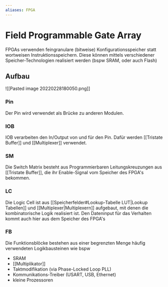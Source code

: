 ```yaml
---
aliases: FPGA
---
```

# Field Programmable Gate Array
FPGAs verwenden feingranulare (bitweise) Konfigurationsspeicher statt wortweisen Instruktionsspeichern. Diese können mittels verschiedener Speicher-Technologien realisiert werden (bspw SRAM, oder auch Flash)
## Aufbau
![[Pasted image 20220228180050.png]]
### Pin
Der Pin wird verwendet als Brücke zu anderen Modulen.
### IOB
IOB verarbeiten den In/Output von und für den Pin. Dafür werden [[Tristate Buffer]] und [[Multiplexer]] verwendet.
### SM
Die Switch Matrix besteht aus Programmierbaren Leitungskreuzungen aus [[Tristate Buffer]], die ihr Enable-Signal vom Speicher des FPGA's bekommen.
### LC
Die Logic Cell ist aus [[Speicherfelder#Lookup-Tabelle LUT|Lookup Tabellen]] und [[Multiplexer|Multiplexern]] aufgebaut, mit denen die kombinatorische Logik realisiert ist. Den Dateninput für das Verhalten kommt auch hier aus dem Speicher des FPGA's
### FB
Die Funktionsblöcke bestehen aus einer begrenzten Menge häufig verwendeten Logikbausteinen wie bspw
- SRAM
- [[Multiplikator]]
- Taktmodifikation (via Phase-Locked Loop PLL)
- Kommunikations-Treiber (USART, USB, Ethernet)
- kleine Prozessoren
